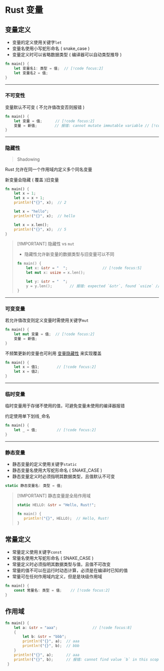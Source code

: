 # Rust 变量

## 变量定义

- 变量的定义使用关键字`let`
- 变量名使用小写蛇形命名 ( snake_case )
- 变量定义时可以省略数据类型 ( 编译器可以自动类型推导 )

```rs
fn main() {
    let 变量名1: 类型 = 值;  // [!code focus:2]
    let 变量名2 = 值;
}
```

---

### 不可变性

变量默认不可变 ( 不允许值改变否则报错 )

```rs
fn main() {
    let 变量 = 值;      // [!code focus:2]
    变量 = 新值;        // 报错: cannot mutate immutable variable // [!code error]
}
```

---

### 隐藏性

> Shadowing

Rust 允许在同一个作用域内定义多个同名变量

新变量会隐藏 ( 覆盖 )旧变量

```rs
fn main() {
    let x = 1;
    let x = x + 1;
    println!("{}", x);  // 2

    let x = "hello";
    println!("{}", x);  // hello

    let x = x.len();
    println!("{}", x);  // 5
}
```

> [!IMPORTANT] 隐藏性 vs <code>mut</code>
>
> - 隐藏性允许新变量的数据类型与旧变量可以不同
>
> ```rs
> fn main() {
>     let x: &str = "  ";                // [!code focus:5]
>     let mut x: usize = x.len();
>
>     let y: &str = "  ";
>     y = y.len();        // 报错: expected `&str`, found `usize` // [!code error]
> }
> ```

---

### 可变变量

若允许值改变则定义变量时需使用关键字`mut`

```rs
fn main() {
    let mut 变量 = 值;  // [!code focus:2]
    变量 = 新值;
}
```

不频繁更新的变量也可利用 [变量隐藏性](#隐藏性) 来实现覆盖

```rs
fn main() {
    let x = 值1;        // [!code focus:2]
    let x = 值2;
}
```

---

### 临时变量

临时变量用于存储不使用的值，可避免变量未使用的编译器报错

约定使用单下划线`_`命名

```rs
fn main() {
    let _ = 值;         // [!code focus:2]
}
```

---

### 静态变量

- 静态变量的定义使用关键字`static`
- 静态变量名使用大写蛇形命名 ( SNAKE_CASE )
- 静态变量定义时必须指明其数据类型，且值默认不可变

```rs
static 静态变量名: 类型 = 值;
```

> [!IMPORTANT] 静态变量是全局作用域
>
> ```rs
> static HELLO: &str = "Hello, Rust!";
>
> fn main() {
>    println!("{}", HELLO);  // Hello, Rust!
> }
> ```

## 常量定义

- 常量定义使用关键字`const`
- 常量名使用大写蛇形命名 ( SNAKE_CASE )
- 常量定义时必须指明其数据类型与值，且值不可改变
- 常量的值不可以在运行时动态计算，必须是在编译时已知的值
- 常量可在任何作用域内定义，但是是块级作用域

```rs
fn main() {
    const 常量名: 类型 = 值;    // [!code focus:2]
}
```

## 作用域

```rs
fn main() {
    let a: &str = "aaa";                // [!code focus:8]
    {
        let b: &str = "bbb";
        println!("{}", a);  // aaa
        println!("{}", b);  // bbb
    }
    println!("{}", a);      // aaa
    println!("{}", b);      // 报错: cannot find value `b` in this scope // [!code error]
 }
```
